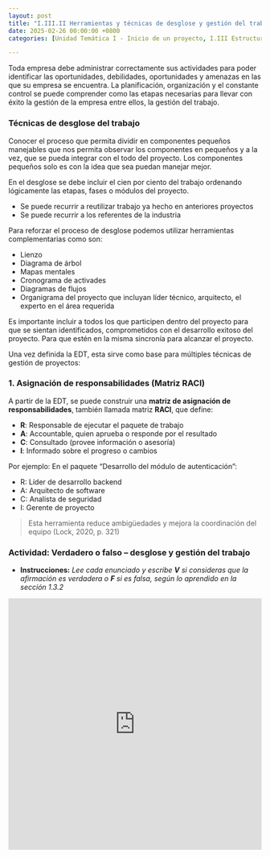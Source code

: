 ```yaml
---
layout: post
title: "I.III.II Herramientas y técnicas de desglose y gestión del trabajo"
date: 2025-02-26 00:00:00 +0800
categories: [Unidad Temática I - Inicio de un proyecto, I.III Estructura de desglose de trabajo]

---
```

Toda empresa debe administrar correctamente sus actividades para poder identificar las oportunidades, debilidades, oportunidades y amenazas en las que su empresa se encuentra. La planificación, organización y el constante control se puede comprender como las etapas  necesarias  para llevar con éxito la gestión de la empresa entre ellos, la gestión del trabajo.

### Técnicas de desglose del trabajo
Conocer el proceso que permita dividir en componentes pequeños manejables que nos permita observar los componentes en pequeños y a la vez, que se pueda integrar con el todo del proyecto. Los componentes pequeños solo es con la idea que sea puedan manejar mejor.

En el desglose se debe incluir el cien por ciento del trabajo ordenando lógicamente las etapas, fases o módulos del proyecto.
- Se puede recurrir a reutilizar trabajo ya hecho en anteriores proyectos
- Se puede recurrir a los referentes de la industria

Para reforzar el proceso de desglose podemos utilizar herramientas complementarias como son:
- Lienzo
- Diagrama de árbol
- Mapas mentales
- Cronograma de activades
- Diagramas de flujos
- Organigrama del proyecto que incluyan líder técnico, arquitecto, el experto en el área requerida

Es importante incluir a todos los que participen dentro del proyecto para que se sientan identificados, comprometidos con el desarrollo exitoso del proyecto. Para que estén en la misma sincronía  para alcanzar el proyecto.

Una vez definida la EDT, esta sirve como base para múltiples técnicas de gestión de proyectos:

### 1. Asignación de responsabilidades (Matriz RACI)
A partir de la EDT, se puede construir una **matriz de asignación de responsabilidades**, también llamada matriz **RACI**, que define:
-	**R**: Responsable de ejecutar el paquete de trabajo
-	**A**: Accountable, quien aprueba o responde por el resultado
-	**C**: Consultado (provee información o asesoría)
-	**I**: Informado sobre el progreso o cambios

Por ejemplo:
En el paquete “Desarrollo del módulo de autenticación”:
-	R: Líder de desarrollo backend
-	A: Arquitecto de software
-	C: Analista de seguridad
-	I: Gerente de proyecto

> Esta herramienta reduce ambigüedades y mejora la coordinación del equipo (Lock, 2020, p. 321)

### Actividad: Verdadero o falso – desglose y gestión del trabajo
- **Instrucciones:** _Lee cada enunciado y escribe **V** si consideras que la afirmación es verdadera o **F** si es falsa, según lo aprendido en la sección 1.3.2_

<iframe src="https://wordwall.net/play/92316/961/375" style="border:0px;width:100%;height:500px" allowfullscreen="true" webkitallowfullscreen="true" mozallowfullscreen="true"></iframe>

